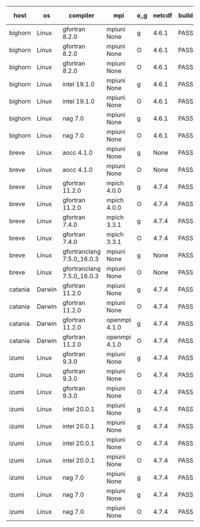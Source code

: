 

| host     | os       | compiler                              | mpi                      | o_g        | netcdf        | build       | u_pass          | u_fail          | s_pass            | s_fail            | e_pass             | e_fail             | nuopc_pass       | nuopc_fail       | artifacts link          |
|----------|----------|---------------------------------------|--------------------------|------------|---------------|-------------|-----------------|-----------------|-------------------|-------------------|--------------------|--------------------|------------------|------------------|-------------------------|
| bighorn | Linux | gfortran 8.2.0 | mpiuni None  | g | 4.6.1  | PASS | 12423 | 0 | 8 | 0 | 44 | 0 | None | None | <a href="https://github.com/esmf-org/esmf-test-artifacts/tree/21d0890ff0350d58ea5d48d7c1571ede22c9a9b9/develop/gfortran/8.2.0/g/mpiuni/None" target="_blank">21d0890</a> | 
| bighorn | Linux | gfortran 8.2.0 | mpiuni None  | O | 4.6.1  | PASS | 12423 | 0 | 8 | 0 | 44 | 0 | None | None | <a href="https://github.com/esmf-org/esmf-test-artifacts/tree/20127d89f684f1b2ffc8af0f85f5e909c6ddb41a/develop/gfortran/8.2.0/O/mpiuni/None" target="_blank">20127d8</a> | 
| bighorn | Linux | gfortran 8.2.0 | mpiuni None  | O | 4.6.1  | PASS | 12423 | 0 | 8 | 0 | 44 | 0 | None | None | <a href="https://github.com/esmf-org/esmf-test-artifacts/tree/a4ddee05172e3be33debebcfa140a432ab34d349/develop/gfortran/8.2.0/O/mpiuni/None" target="_blank">a4ddee0</a> | 
| bighorn | Linux | intel 19.1.0 | mpiuni None  | g | 4.6.1  | PASS | 12423 | 0 | 8 | 0 | 44 | 0 | None | None | <a href="https://github.com/esmf-org/esmf-test-artifacts/tree/1e230c6bbc9b57ec4e271106230733c04677fb55/develop/intel/19.1.0/g/mpiuni/None" target="_blank">1e230c6</a> | 
| bighorn | Linux | intel 19.1.0 | mpiuni None  | O | 4.6.1  | PASS | 12423 | 0 | 8 | 0 | 44 | 0 | None | None | <a href="https://github.com/esmf-org/esmf-test-artifacts/tree/b81c159f4c609219a4ee47f9da5d1487fc90da95/develop/intel/19.1.0/O/mpiuni/None" target="_blank">b81c159</a> | 
| bighorn | Linux | nag 7.0 | mpiuni None  | g | 4.6.1  | PASS | 12423 | 0 | 8 | 0 | 44 | 0 | None | None | <a href="https://github.com/esmf-org/esmf-test-artifacts/tree/3ce6fff3f58bd31e154af4abdb4f0241c64e91fc/develop/nag/7.0/g/mpiuni/None" target="_blank">3ce6fff</a> | 
| bighorn | Linux | nag 7.0 | mpiuni None  | O | 4.6.1  | PASS | 12423 | 0 | 8 | 0 | 44 | 0 | None | None | <a href="https://github.com/esmf-org/esmf-test-artifacts/tree/057a882236038d74baa3ff741564890f70cdfe0c/develop/nag/7.0/O/mpiuni/None" target="_blank">057a882</a> | 
| breve | Linux | aocc 4.1.0 | mpiuni None  | g | None  | PASS | 12397 | 26 | 8 | 0 | 44 | 0 | None | None | <a href="https://github.com/esmf-org/esmf-test-artifacts/tree/2a203a05e5935531fab5ff0e498ecf064a5b3294/develop/aocc/4.1.0/g/mpiuni/None" target="_blank">2a203a0</a> | 
| breve | Linux | aocc 4.1.0 | mpiuni None  | O | None  | PASS | 12397 | 26 | 8 | 0 | 44 | 0 | None | None | <a href="https://github.com/esmf-org/esmf-test-artifacts/tree/eff1bbfd338e98be6f389379e4b9f93873712333/develop/aocc/4.1.0/O/mpiuni/None" target="_blank">eff1bbf</a> | 
| breve | Linux | gfortran 11.2.0 | mpich 4.0.0  | g | 4.7.4  | PASS | 14091 | 0 | 49 | 0 | 81 | 0 | 47 | 0 | <a href="https://github.com/esmf-org/esmf-test-artifacts/tree/d19ee5a0377412a72be02d6bf2d70c1643e22774/develop/gfortran/11.2.0/g/mpich/4.0.0" target="_blank">d19ee5a</a> | 
| breve | Linux | gfortran 11.2.0 | mpich 4.0.0  | O | 4.7.4  | PASS | 14091 | 0 | 49 | 0 | 81 | 0 | 47 | 0 | <a href="https://github.com/esmf-org/esmf-test-artifacts/tree/72d4ebf367ed95df17f41a54de660390a4b0d6ee/develop/gfortran/11.2.0/O/mpich/4.0.0" target="_blank">72d4ebf</a> | 
| breve | Linux | gfortran 7.4.0 | mpich 3.3.1  | g | 4.7.4  | PASS | 14091 | 0 | 49 | 0 | 81 | 0 | 47 | 0 | <a href="https://github.com/esmf-org/esmf-test-artifacts/tree/89fa58b14d509b02ca320eb5cb6d0a02e57397fb/develop/gfortran/7.4.0/g/mpich/3.3.1" target="_blank">89fa58b</a> | 
| breve | Linux | gfortran 7.4.0 | mpich 3.3.1  | O | 4.7.4  | PASS | 14091 | 0 | 49 | 0 | 81 | 0 | 47 | 0 | <a href="https://github.com/esmf-org/esmf-test-artifacts/tree/b3d4f3c1b9384211df7d86827d9ef22af17dbc41/develop/gfortran/7.4.0/O/mpich/3.3.1" target="_blank">b3d4f3c</a> | 
| breve | Linux | gfortranclang 7.5.0_16.0.3 | mpiuni None  | g | None  | PASS | 12423 | 0 | 8 | 0 | 44 | 0 | None | None | <a href="https://github.com/esmf-org/esmf-test-artifacts/tree/c07069073f0c3acca6b59b4a90d746ad7e55b886/develop/gfortranclang/7.5.0_16.0.3/g/mpiuni/None" target="_blank">c070690</a> | 
| breve | Linux | gfortranclang 7.5.0_16.0.3 | mpiuni None  | O | None  | PASS | 12423 | 0 | 8 | 0 | 44 | 0 | None | None | <a href="https://github.com/esmf-org/esmf-test-artifacts/tree/9f495dd5b70b3989f2dfe3d37cefdc2ac2351c55/develop/gfortranclang/7.5.0_16.0.3/O/mpiuni/None" target="_blank">9f495dd</a> | 
| catania | Darwin | gfortran 11.2.0 | mpiuni None  | g | 4.7.4  | PASS | 12423 | 0 | 8 | 0 | 44 | 0 | None | None | <a href="https://github.com/esmf-org/esmf-test-artifacts/tree/bf726518cfb8de4cb29d7b2e73ca6657e25eded8/develop/gfortran/11.2.0/g/mpiuni/None" target="_blank">bf72651</a> | 
| catania | Darwin | gfortran 11.2.0 | mpiuni None  | O | 4.7.4  | PASS | 12423 | 0 | 8 | 0 | 44 | 0 | None | None | <a href="https://github.com/esmf-org/esmf-test-artifacts/tree/794f090a7aac20ebd3250d281fb3e3ec4e759d11/develop/gfortran/11.2.0/O/mpiuni/None" target="_blank">794f090</a> | 
| catania | Darwin | gfortran 11.2.0 | openmpi 4.1.0  | g | 4.7.4  | PASS | 14088 | 3 | 49 | 0 | 81 | 0 | 47 | 0 | <a href="https://github.com/esmf-org/esmf-test-artifacts/tree/7e6ed0250d20a55d122b4748dbfe7ed4c3544fed/develop/gfortran/11.2.0/g/openmpi/4.1.0" target="_blank">7e6ed02</a> | 
| catania | Darwin | gfortran 11.2.0 | openmpi 4.1.0  | O | 4.7.4  | PASS | 14088 | 3 | 49 | 0 | 81 | 0 | 47 | 0 | <a href="https://github.com/esmf-org/esmf-test-artifacts/tree/c3eb1ce9f004e9de36b7eeb906e0439c324694df/develop/gfortran/11.2.0/O/openmpi/4.1.0" target="_blank">c3eb1ce</a> | 
| izumi | Linux | gfortran 9.3.0 | mpiuni None  | g | 4.7.4  | PASS | 12423 | 0 | 8 | 0 | 44 | 0 | None | None | <a href="https://github.com/esmf-org/esmf-test-artifacts/tree/7b3d9ceab7dab318ec2fb44279b62ac7b7d7d6d0/develop/gfortran/9.3.0/g/mpiuni/None" target="_blank">7b3d9ce</a> | 
| izumi | Linux | gfortran 9.3.0 | mpiuni None  | O | 4.7.4  | PASS | 12423 | 0 | 8 | 0 | 44 | 0 | None | None | <a href="https://github.com/esmf-org/esmf-test-artifacts/tree/6a3e7f58aa1e5e30fd2632c222a7f89f25f90ebb/develop/gfortran/9.3.0/O/mpiuni/None" target="_blank">6a3e7f5</a> | 
| izumi | Linux | gfortran 9.3.0 | mpiuni None  | O | 4.7.4  | PASS | None | None | None | None | None | None | None | None | <a href="https://github.com/esmf-org/esmf-test-artifacts/tree/d60a493f4356c4acf0d9658ee110c87666c23b68/develop/gfortran/9.3.0/O/mpiuni/None" target="_blank">d60a493</a> | 
| izumi | Linux | intel 20.0.1 | mpiuni None  | g | 4.7.4  | PASS | 12423 | 0 | 8 | 0 | 44 | 0 | None | None | <a href="https://github.com/esmf-org/esmf-test-artifacts/tree/766ef38fd0c28468100803633d6ec22d33564d6c/develop/intel/20.0.1/g/mpiuni/None" target="_blank">766ef38</a> | 
| izumi | Linux | intel 20.0.1 | mpiuni None  | g | 4.7.4  | PASS | None | None | None | None | None | None | None | None | <a href="https://github.com/esmf-org/esmf-test-artifacts/tree/1fef05c63dedc312e6f4c8c6e36594fda07ea14e/develop/intel/20.0.1/g/mpiuni/None" target="_blank">1fef05c</a> | 
| izumi | Linux | intel 20.0.1 | mpiuni None  | O | 4.7.4  | PASS | 12423 | 0 | 8 | 0 | 44 | 0 | None | None | <a href="https://github.com/esmf-org/esmf-test-artifacts/tree/5955c2e93f61341a80ec67f40e004f3c967d1575/develop/intel/20.0.1/O/mpiuni/None" target="_blank">5955c2e</a> | 
| izumi | Linux | intel 20.0.1 | mpiuni None  | O | 4.7.4  | PASS | None | None | None | None | None | None | None | None | <a href="https://github.com/esmf-org/esmf-test-artifacts/tree/d0689e9aa73bf3c78c61bf0c8d4b873f877f9f14/develop/intel/20.0.1/O/mpiuni/None" target="_blank">d0689e9</a> | 
| izumi | Linux | nag 7.0 | mpiuni None  | g | 4.7.4  | PASS | 12423 | 0 | 8 | 0 | 44 | 0 | None | None | <a href="https://github.com/esmf-org/esmf-test-artifacts/tree/672a1b59977657b4b51c5bfbc4ef7419b8afd603/develop/nag/7.0/g/mpiuni/None" target="_blank">672a1b5</a> | 
| izumi | Linux | nag 7.0 | mpiuni None  | g | 4.7.4  | PASS | None | None | None | None | None | None | None | None | <a href="https://github.com/esmf-org/esmf-test-artifacts/tree/986ba806c499775b43280d0d4655a10e8eb6b9f0/develop/nag/7.0/g/mpiuni/None" target="_blank">986ba80</a> | 
| izumi | Linux | nag 7.0 | mpiuni None  | O | 4.7.4  | PASS | 12423 | 0 | 8 | 0 | 44 | 0 | None | None | <a href="https://github.com/esmf-org/esmf-test-artifacts/tree/4a652eacab8bdebd6041fef561157b863fcbf7c6/develop/nag/7.0/O/mpiuni/None" target="_blank">4a652ea</a> | 
